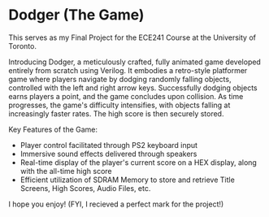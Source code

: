 # Dodger (The Game)
This serves as my Final Project for the ECE241 Course at the University of Toronto.

Introducing Dodger, a meticulously crafted, fully animated game developed entirely from scratch using Verilog. It embodies a retro-style platformer game where players navigate by dodging randomly falling objects, controlled with the left and right arrow keys. Successfully dodging objects earns players a point, and the game concludes upon collision. As time progresses, the game's difficulty intensifies, with objects falling at increasingly faster rates. The high score is then securely stored.


Key Features of the Game:

- Player control facilitated through PS2 keyboard input
- Immersive sound effects delivered through speakers
- Real-time display of the player's current score on a HEX display, along with the all-time high score
- Efficient utilization of SDRAM Memory to store and retrieve Title Screens, High Scores, Audio Files, etc.

I hope you enjoy! (FYI, I recieved a perfect mark for the project!)
